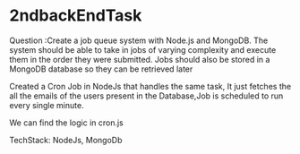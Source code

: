 # 2ndbackEndTask
Question :Create a job queue system with Node.js and MongoDB. The system should be able to take in jobs 
of varying complexity and execute them in the order they were submitted. Jobs should also be stored in a MongoDB database so they can be retrieved later


Created  a Cron Job in NodeJs that handles the same task, It just fetches the all the emails of the users present in the Database,Job is scheduled to run every
single minute.

We can find the logic in cron.js 

TechStack: NodeJs, MongoDb
